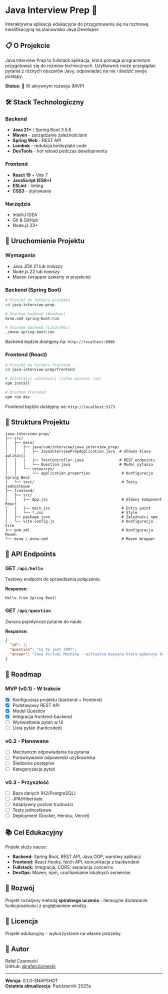 # Java Interview Prep 🎯

Interaktywna aplikacja edukacyjna do przygotowania się na rozmowę kwalifikacyjną na stanowisko Java Developer.

## 📋 O Projekcie

Java Interview Prep to fullstack aplikacja, która pomaga programistom przygotować się do rozmów technicznych. Użytkownik może przeglądać pytania z różnych obszarów Javy, odpowiadać na nie i śledzić swoje postępy.

**Status:** 🚧 W aktywnym rozwoju (MVP)

## 🛠️ Stack Technologiczny

### Backend
- **Java 21+** / Spring Boot 3.5.6
- **Maven** - zarządzanie zależnościami
- **Spring Web** - REST API
- **Lombok** - redukcja boilerplate code
- **DevTools** - hot reload podczas developmentu

### Frontend
- **React 19** + Vite 7
- **JavaScript (ES6+)**
- **ESLint** - linting
- **CSS3** - stylowanie

### Narzędzia
- IntelliJ IDEA
- Git & GitHub
- Node.js 22+

## 🚀 Uruchomienie Projektu

### Wymagania
- Java JDK 21 lub nowszy
- Node.js 22 lub nowszy
- Maven (wrapper zawarty w projekcie)

### Backend (Spring Boot)
```bash
# Przejdź do folderu projektu
cd java-interview-prep

# Uruchom backend (Windows)
mvnw.cmd spring-boot:run

# Uruchom backend (Linux/Mac)
./mvnw spring-boot:run
```

Backend będzie dostępny na: `http://localhost:8080`

### Frontend (React)
```bash
# Przejdź do folderu frontend
cd java-interview-prep/frontend

# Zainstaluj zależności (tylko pierwsz raz)
npm install

# Uruchom frontend
npm run dev
```

Frontend będzie dostępny na: `http://localhost:5173`

## 📁 Struktura Projektu
```
java-interview-prep/
├── src/
│   ├── main/
│   │   ├── java/com/interview/java_interview_prep/
│   │   │   ├── JavaInterviewPrepApplication.java  # Główna klasa aplikacji
│   │   │   ├── TestController.java                # REST endpoints
│   │   │   └── Question.java                      # Model pytania
│   │   └── resources/
│   │       └── application.properties              # Konfiguracja Spring Boot
│   └── test/                                       # Testy jednostkowe
├── frontend/
│   ├── src/
│   │   ├── App.jsx                                 # Główny komponent React
│   │   ├── main.jsx                                # Entry point
│   │   └── *.css                                   # Style
│   ├── package.json                                # Zależności npm
│   └── vite.config.js                              # Konfiguracja Vite
├── pom.xml                                         # Konfiguracja Maven
└── mvnw / mvnw.cmd                                 # Maven Wrapper
```

## 🔌 API Endpoints

### GET `/api/hello`
Testowy endpoint do sprawdzenia połączenia.

**Response:**
```
Hello from Spring Boot!
```

### GET `/api/question`
Zwraca pojedyncze pytanie do nauki.

**Response:**
```json
{
  "id": 1,
  "question": "Co to jest JVM?",
  "answer": "Java Virtual Machine - wirtualna maszyna która wykonuje kod Java"
}
```

## 🎯 Roadmap

### MVP (v0.1) - W trakcie
- [x] Konfiguracja projektu (backend + frontend)
- [x] Podstawowy REST API
- [x] Model Question
- [x] Integracja frontend-backend
- [ ] Wyświetlanie pytań w UI
- [ ] Lista pytań (hardcoded)

### v0.2 - Planowane
- [ ] Mechanizm odpowiadania na pytania
- [ ] Porównywanie odpowiedzi użytkownika
- [ ] Śledzenie postępów
- [ ] Kategoryzacja pytań

### v0.3 - Przyszłość
- [ ] Baza danych (H2/PostgreSQL)
- [ ] JPA/Hibernate
- [ ] Adaptywny poziom trudności
- [ ] Testy jednostkowe
- [ ] Deployment (Docker, Heroku, Vercel)

## 📚 Cel Edukacyjny

Projekt służy nauce:
- **Backend:** Spring Boot, REST API, Java OOP, warstwy aplikacji
- **Frontend:** React Hooks, fetch API, komunikacja z backendem
- **Fullstack:** Integracja, CORS, separacja concerns
- **DevOps:** Maven, npm, uruchamianie lokalnych serwerów

## 🤝 Rozwój

Projekt rozwijany metodą **spiralnego uczenia** - iteracyjne dodawanie funkcjonalności z pogłębianiem wiedzy.

## 📝 Licencja

Projekt edukacyjny - wykorzystanie na własne potrzeby.

## 👤 Autor

Rafał Czarnecki  
GitHub: [@rafalczarnecki](https://github.com/rafalczarnecki)

---

**Wersja:** 0.1.0-SNAPSHOT  
**Ostatnia aktualizacja:** Październik 2025s